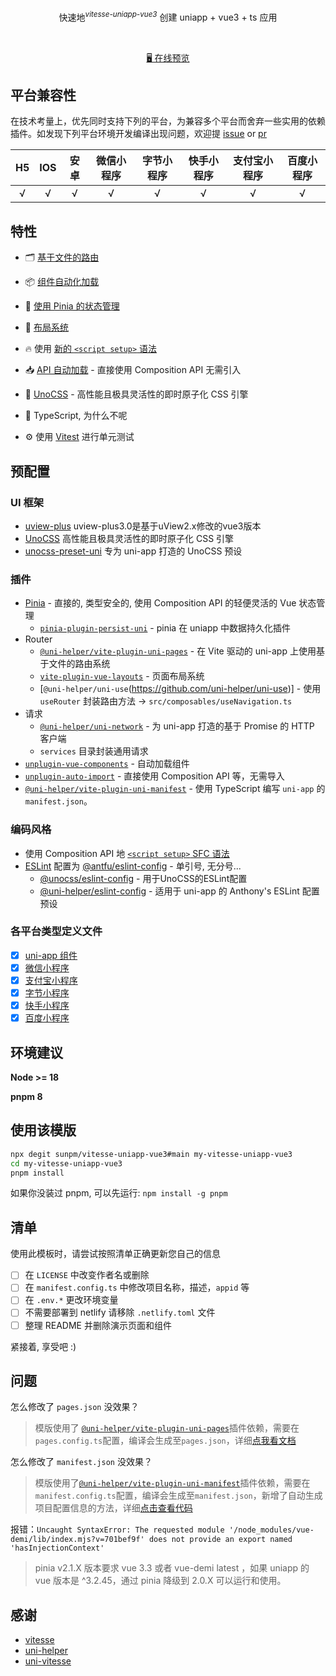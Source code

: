 <p align='center'>
快速地<sup><em>vitesse-uniapp-vue3</em></sup> 创建 uniapp + vue3 + ts 应用
<br>
</p>

<br>

<p align='center'>
<a href="https://vitesse-uniapp-vue3.netlify.app/">🖥 在线预览</a>
</p>

## 平台兼容性
在技术考量上，优先同时支持下列的平台，为兼容多个平台而舍弃一些实用的依赖插件。如发现下列平台环境开发编译出现问题，欢迎提 [issue](https://github.com/sunpm/vitesse-uniapp-vue3/issues/new) or [pr](https://github.com/sunpm/vitesse-uniapp-vue3/pulls)

| H5 | IOS  | 安卓 | 微信小程序 | 字节小程序 | 快手小程序 | 支付宝小程序 | 百度小程序 |
|:--:| :--: | :--: | :--------: | :--------: | :--------: | :----------: | :----------: |
| √  |  √   |  √   |     √      |     √      |     √      |      √       |      √       |

## 特性
- 🗂 [基于文件的路由](./src/pages)

- 📦 [组件自动化加载](./src/components)

- 🍍 [使用 Pinia 的状态管理](https://github.com/vuejs/pinia)

- 📑 [布局系统](./src/layouts)

- 🔥 使用 [新的 `<script setup>` 语法](https://github.com/vuejs/rfcs/pull/227)

- 📥 [API 自动加载](https://github.com/unplugin/unplugin-auto-import) - 直接使用 Composition API 无需引入

- 🎨 [UnoCSS](https://github.com/unocss/unocss) - 高性能且极具灵活性的即时原子化 CSS 引擎

- 🦾 TypeScript, 为什么不呢

- ⚙️ 使用 [Vitest](https://github.com/vitest-dev/vitest) 进行单元测试

## 预配置

### UI 框架
- [uview-plus](https://github.com/ijry/uview-plus) uview-plus3.0是基于uView2.x修改的vue3版本
- [UnoCSS](https://github.com/unocss/unocss) 高性能且极具灵活性的即时原子化 CSS 引擎
- [unocss-preset-uni](https://github.com/uni-helper/unocss-preset-uni) 专为 uni-app 打造的 UnoCSS 预设

### 插件
- [Pinia](https://github.com/vuejs/pinia) - 直接的, 类型安全的, 使用 Composition API 的轻便灵活的 Vue 状态管理
  - [`pinia-plugin-persist-uni`](https://github.com/Allen-1998/pinia-plugin-persist-uni) - pinia 在 uniapp 中数据持久化插件
- Router
  - [`@uni-helper/vite-plugin-uni-pages`](https://github.com/uni-helper/vite-plugin-uni-pages) - 在 Vite 驱动的 uni-app 上使用基于文件的路由系统
  - [`vite-plugin-vue-layouts`](https://github.com/uni-helper/vite-plugin-uni-layouts) - 页面布局系统
  - [`@uni-helper/uni-use`(https://github.com/uni-helper/uni-use)] - 使用 `useRouter` 封装路由方法 -> `src/composables/useNavigation.ts`
- 请求
  - [`@uni-helper/uni-network`](https://github.com/uni-helper/uni-network) - 为 uni-app 打造的基于 Promise 的 HTTP 客户端
  - `services` 目录封装通用请求
- [`unplugin-vue-components`](https://github.com/antfu/unplugin-vue-components) - 自动加载组件
- [`unplugin-auto-import`](https://github.com/antfu/unplugin-auto-import) - 直接使用 Composition API 等，无需导入
- [`@uni-helper/vite-plugin-uni-manifest`](https://github.com/uni-helper/vite-plugin-uni-manifest) - 使用 TypeScript 编写 `uni-app` 的 `manifest.json`。

### 编码风格

- 使用 Composition API 地 [`<script setup>` SFC 语法](https://cn.vuejs.org/api/sfc-script-setup.html)
- [ESLint](https://github.com/eslint/eslint) 配置为 [@antfu/eslint-config](https://github.com/antfu/eslint-config) - 单引号, 无分号...
  - [@unocss/eslint-config](https://unocss.dev/integrations/eslint) - 用于UnoCSS的ESLint配置
  - [@uni-helper/eslint-config](https://github.com/uni-helper/eslint-config) - 适用于 uni-app 的 Anthony's ESLint 配置预设

### 各平台类型定义文件
- [x] [uni-app 组件](https://www.npmjs.com/package/@uni-helper/uni-app-types)
- [x] [微信小程序](https://www.npmjs.com/package/miniprogram-api-typings)
- [x] [支付宝小程序](https://www.npmjs.com/package/@mini-types/alipay)
- [x] [字节小程序](https://www.npmjs.com/package/@douyin-microapp/typings)
- [x] [快手小程序](https://www.npmjs.com/package/ks-miniprogram-types/global)
- [x] [百度小程序](https://www.npmjs.com/package/@types/baidu-app)

## 环境建议

**Node >= 18**

**pnpm 8**

## 使用该模版
```sh
npx degit sunpm/vitesse-uniapp-vue3#main my-vitesse-uniapp-vue3
cd my-vitesse-uniapp-vue3
pnpm install
```
如果你没装过 pnpm, 可以先运行: `npm install -g pnpm`

## 清单

使用此模板时，请尝试按照清单正确更新您自己的信息

- [ ] 在 `LICENSE` 中改变作者名或删除
- [ ] 在 `manifest.config.ts` 中修改项目名称，描述，`appid` 等
- [ ] 在 `.env.*` 更改环境变量
- [ ] 不需要部署到 netlify 请移除 `.netlify.toml` 文件
- [ ] 整理 README 并删除演示页面和组件 

紧接着, 享受吧 :)

## 问题

怎么修改了 `pages.json` 没效果？
> 模版使用了 [`@uni-helper/vite-plugin-uni-pages`](https://github.com/uni-helper/vite-plugin-uni-pages)插件依赖，需要在`pages.config.ts`配置，编译会生成至`pages.json`，详细[点我看文档](https://github.com/uni-helper/vite-plugin-uni-pages)

怎么修改了 `manifest.json` 没效果？
> 模版使用了[`@uni-helper/vite-plugin-uni-manifest`](https://github.com/uni-helper/vite-plugin-uni-manifest)插件依赖，需要在`manifest.config.ts`配置，编译会生成至`manifest.json`，新增了自动生成项目配置信息的方法，详细[点击查看代码](./manifest.config.ts)

报错：`Uncaught SyntaxError: The requested module '/node_modules/vue-demi/lib/index.mjs?v=701bef9f' does not provide an export named 'hasInjectionContext'`
> pinia v2.1.X 版本要求 vue 3.3 或者 vue-demi latest ，如果 uniapp 的 vue 版本是 ^3.2.45，通过 pinia 降级到 2.0.X 可以运行和使用。

## 感谢

- [vitesse](https://github.com/antfu/vitesse)
- [uni-helper](https://github.com/uni-helper)
- [uni-vitesse](https://github.com/Ares-Chang/uni-vitesse)
